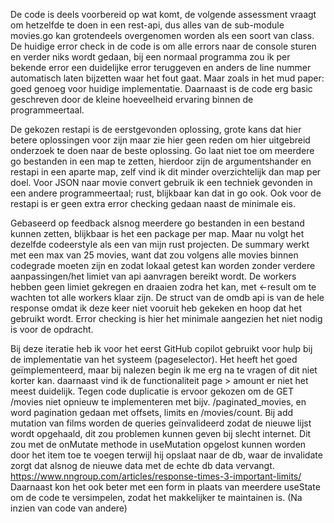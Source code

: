 De code is deels voorbereid op wat komt, de volgende assessment vraagt om hetzelfde te doen in een rest-api, dus alles van de sub-module movies.go kan grotendeels overgenomen worden als een soort van class.
De huidige error check in de code is om alle errors naar de console sturen en verder niks wordt gedaan, bij een normaal programma zou ik per bekende error een duidelijke error teruggeven en anders de line nummer automatisch laten bijzetten waar het fout gaat. Maar zoals in het mud paper: goed genoeg voor huidige implementatie.
Daarnaast is de code erg basic geschreven door de kleine hoeveelheid ervaring binnen de programmeertaal.

De gekozen restapi is de eerstgevonden oplossing, grote kans dat hier betere oplossingen voor zijn maar zie hier geen reden om hier uitgebreid onderzoek te doen naar de beste oplossing.
Go laat niet toe om meerdere go bestanden in een map te zetten, hierdoor zijn de argumentshander en restapi in een aparte map, zelf vind ik dit minder overzichtelijk dan map per doel.
Voor JSON naar movie convert gebruik ik een techniek gevonden in een andere programmeertaal; rust, blijkbaar kan dat in go ook.
Ook voor de restapi is er geen extra error checking gedaan naast de minimale eis.

Gebaseerd op feedback alsnog meerdere go bestanden in een bestand kunnen zetten, blijkbaar is het een package per map. Maar nu volgt het dezelfde codeerstyle als een van mijn rust projecten.
De summary werkt met een max van 25 movies, want dat zou volgens alle movies binnen codegrade moeten zijn en zodat lokaal getest kan worden zonder verdere aanpassingen/het limiet van api aanvragen bereikt wordt. De workers hebben geen limiet gekregen en draaien zodra het kan, met <-result om te wachten tot alle workers klaar zijn. De struct van de omdb api is van de hele response omdat ik deze keer niet vooruit heb gekeken en hoop dat het gebruikt wordt.
Error checking is hier het minimale aangezien het niet nodig is voor de opdracht.

Bij deze iteratie heb ik voor het eerst GitHub copilot gebruikt voor hulp bij de implementatie van het systeem (pageselector). Het heeft het goed geïmplementeerd, maar bij nalezen begin ik me erg na te vragen of dit niet korter kan. daarnaast vind ik de functionaliteit page > amount er niet het meest duidelijk.
Tegen code duplicatie is ervoor gekozen om de GET /movies niet opnieuw te implementeren met bijv. /paginated_movies, en word pagination gedaan met offsets, limits en /movies/count.
Bij add mutation van films worden de queries geïnvalideerd zodat de nieuwe lijst wordt opgehaald, dit zou problemen kunnen geven bij slecht internet. Dit zou met de onMutate methode in useMutation opgelost kunnen worden door het item toe te voegen terwijl hij opslaat naar de db, waar de invalidate zorgt dat alsnog de nieuwe data met de echte db data vervangt. https://www.nngroup.com/articles/response-times-3-important-limits/
Daarnaast kon het ook beter met een form in plaats van meerdere useState om de code te versimpelen, zodat het makkelijker te maintainen is. (Na inzien van code van andere)
